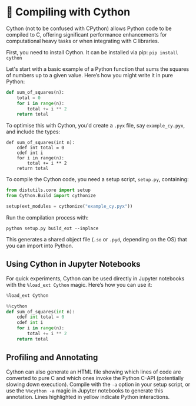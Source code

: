 # 💨 Compiling with Cython

Cython (not to be confused with CPython) allows Python code to be compiled to C, offering significant performance enhancements for computational heavy tasks or when integrating with C libraries. 

First, you need to install Cython. It can be installed via pip: `pip install cython`

Let's start with a basic example of a Python function that sums the squares of numbers up to a given value. Here’s how you might write it in pure Python:

```python
def sum_of_squares(n):
    total = 0
    for i in range(n):
        total += i ** 2
    return total
```

To optimise this with Cython, you'd create a `.pyx` file, say `example_cy.pyx`, and include the types:

```cython
def sum_of_squares(int n):
    cdef int total = 0
    cdef int i
    for i in range(n):
        total += i ** 2
    return total
```

To compile the Cython code, you need a setup script, `setup.py`, containing:

```python
from distutils.core import setup
from Cython.Build import cythonize

setup(ext_modules = cythonize("example_cy.pyx"))
```

Run the compilation process with:

```shell
python setup.py build_ext --inplace
```

This generates a shared object file (`.so` or `.pyd`, depending on the OS) that you can import into Python.

## Using Cython in Jupyter Notebooks

For quick experiments, Cython can be used directly in Jupyter notebooks with the `%load_ext Cython` magic. Here’s how you can use it:

```python
%load_ext Cython

%%cython
def sum_of_squares(int n):
    cdef int total = 0
    cdef int i
    for i in range(n):
        total += i ** 2
    return total
```

## Profiling and Annotating

Cython can also generate an HTML file showing which lines of code are converted to pure C and which ones invoke the Python C-API (potentially slowing down execution). Compile with the `-a` option in your setup script, or use the `%%cython -a` magic in Jupyter notebooks to generate this annotation. Lines highlighted in yellow indicate Python interactions.

